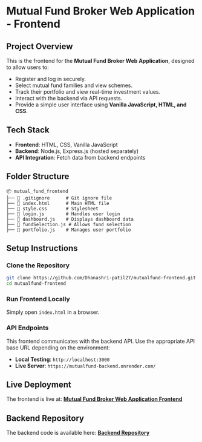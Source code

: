 # Mutual Fund Broker Web Application - Frontend

## Project Overview
This is the frontend for the **Mutual Fund Broker Web Application**, designed to allow users to:
- Register and log in securely.
- Select mutual fund families and view schemes.
- Track their portfolio and view real-time investment values.
- Interact with the backend via API requests.
- Provide a simple user interface using **Vanilla JavaScript, HTML, and CSS**.

## Tech Stack
- **Frontend**: HTML, CSS, Vanilla JavaScript
- **Backend**: Node.js, Express.js (hosted separately)
- **API Integration**: Fetch data from backend endpoints

## Folder Structure
```
📦 mutual_fund_frontend
├── 📜 .gitignore      # Git ignore file
├── 📜 index.html      # Main HTML file
├── 📜 style.css       # Stylesheet
├── 📜 login.js        # Handles user login
├── 📜 dashboard.js    # Displays dashboard data
├── 📜 fundSelection.js # Allows fund selection
├── 📜 portfolio.js    # Manages user portfolio
```

## Setup Instructions
### Clone the Repository
```sh
git clone https://github.com/Dhanashri-patil27/mutualfund-frontend.git
cd mutualfund-frontend
```

### Run Frontend Locally
Simply open `index.html` in a browser.

### API Endpoints
This frontend communicates with the backend API. Use the appropriate API base URL depending on the environment:

- **Local Testing**: `http://localhost:3000`
- **Live Server**: `https://mutualfund-backend.onrender.com/`

## Live Deployment
The frontend is live at:
**[Mutual Fund Broker Web Application Frontend](https://dhanashri-patil27.github.io/mutualfund-frontend/)**

## Backend Repository
The backend code is available here:
**[Backend Repository](https://github.com/Dhanashri-patil27/mutualfund-backend.git)**
